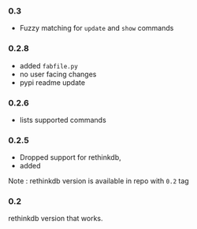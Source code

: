 ### 0.3

* Fuzzy matching for `update` and `show` commands

### 0.2.8

* added `fabfile.py`
* no user facing changes
* pypi readme update

### 0.2.6

* lists supported commands

### 0.2.5

* Dropped support for rethinkdb,
* added

Note : rethinkdb version is available in repo with `0.2` tag

### 0.2

rethinkdb version that works.
